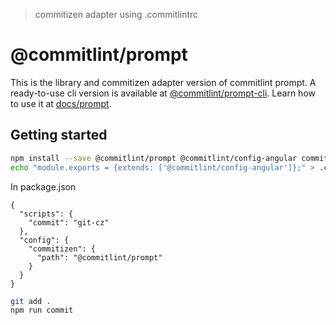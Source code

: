 > commitizen adapter using .commitlintrc

# @commitlint/prompt

This is the library and commitizen adapter version of commitlint prompt.
A ready-to-use cli version is available at [@commitlint/prompt-cli](../prompt-cli).
Learn how to use it at [docs/prompt](http://marionebl.github.io/commitlint/#/guides-use-prompt).

## Getting started

```bash
npm install --save @commitlint/prompt @commitlint/config-angular commitizen
echo "module.exports = {extends: ['@commitlint/config-angular']};" > .commitlint.config.js
```

In package.json
```
{
  "scripts": {
    "commit": "git-cz"
  },
  "config": {
    "commitizen": {
      "path": "@commitlint/prompt"
    }
  }
}
```

```bash
git add .
npm run commit
```
